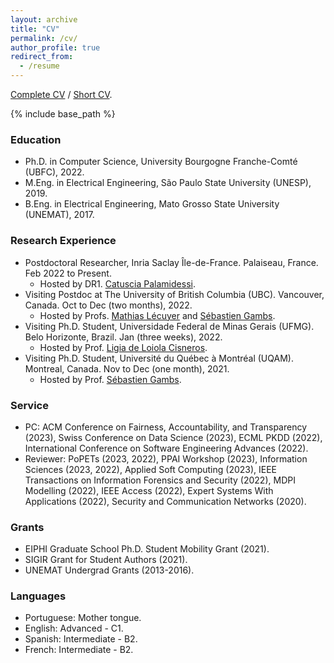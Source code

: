 ```yaml
---
layout: archive
title: "CV"
permalink: /cv/
author_profile: true
redirect_from:
  - /resume
---
```


[Complete CV](http://hharcolezi.github.io/files/HHA_Complete_CV.pdf) / [Short CV](http://hharcolezi.github.io/files/HHA_Short_CV.pdf).

{% include base_path %}

### Education
* Ph.D. in Computer Science, University Bourgogne Franche-Comté (UBFC), 2022.
* M.Eng. in Electrical Engineering, São Paulo State University (UNESP), 2019.
* B.Eng. in Electrical Engineering, Mato Grosso State University (UNEMAT), 2017.

### Research Experience
* Postdoctoral Researcher, Inria Saclay Île-de-France. Palaiseau, France. Feb 2022 to Present.
  * Hosted by DR1. [Catuscia Palamidessi](http://www.lix.polytechnique.fr/Labo/Catuscia.Palamidessi/).
* Visiting Postdoc at The University of British Columbia (UBC). Vancouver, Canada. Oct to Dec (two months), 2022.
  * Hosted by Profs. [Mathias Lécuyer](http://mathias.lecuyer.me/) and [Sébastien Gambs](https://sebastiengambs.openum.ca/).
* Visiting Ph.D. Student, Universidade Federal de Minas Gerais (UFMG). Belo Horizonte, Brazil. Jan (three weeks), 2022.
  * Hosted by Prof. [Ligia de Loiola Cisneros](https://scholar.google.com.br/citations?user=nr-Ty6wAAAAJ&hl=pt-BR).
* Visiting Ph.D. Student, Université du Québec à Montréal (UQAM). Montreal, Canada. Nov to Dec (one month), 2021. 
  * Hosted by Prof. [Sébastien Gambs](https://sebastiengambs.openum.ca/).

### Service
* PC: ACM Conference on Fairness, Accountability, and Transparency (2023), Swiss Conference on Data Science (2023), ECML PKDD (2022), International Conference on Software Engineering Advances (2022).
* Reviewer: PoPETs (2023, 2022), PPAI Workshop (2023), Information Sciences (2023, 2022), Applied Soft Computing (2023), IEEE Transactions on Information Forensics and Security (2022), MDPI Modelling (2022), IEEE Access (2022), Expert Systems With Applications (2022), Security and Communication Networks (2020).

### Grants
* EIPHI Graduate School Ph.D. Student Mobility Grant (2021).
* SIGIR Grant for Student Authors (2021).
* UNEMAT Undergrad Grants (2013-2016).

### Languages
* Portuguese: Mother tongue.
* English: Advanced - C1.
* Spanish: Intermediate - B2.
* French: Intermediate - B2.
